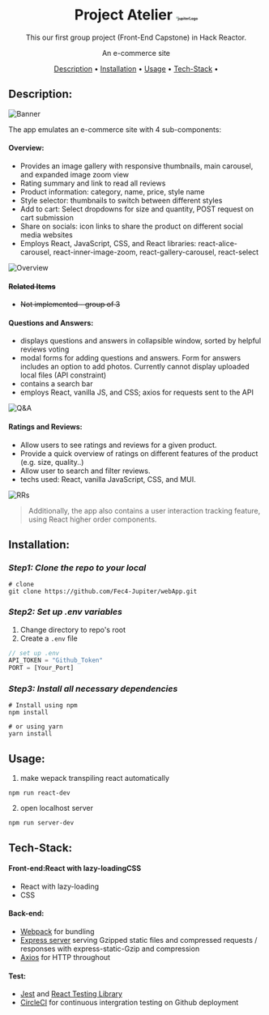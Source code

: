 <div align="center">


# Project Atelier <img src="/Users/jacky/Downloads/jupiterLogo.png" alt="jupiterLogo" style="zoom:25%;" />

This our first group project (Front-End Capstone) in Hack Reactor.

An e-commerce site

[Description](#Description) •
[Installation](#Installation) •
[Usage](#Usage) •
[Tech-Stack](#Tech-Stack) •
</div>



## Description:

![Banner](/Users/jacky/Desktop/Banner.png)

The app emulates an e-commerce site with 4 sub-components:

#### Overview:

- Provides an image gallery with responsive thumbnails, main carousel, and expanded image zoom view
- Rating summary and link to read all reviews
- Product information: category, name, price, style name
- Style selector: thumbnails to switch between different styles
- Add to cart: Select dropdowns for size and quantity, POST request on cart submission
- Share on socials: icon links to share the product on different social media websites
- Employs React, JavaScript, CSS, and React libraries: react-alice-carousel, react-inner-image-zoom, react-gallery-carousel, react-select

![Overview](/Users/jacky/Desktop/Overview.png)

#### ~~Related Items~~

- ~~Not implemented - group of 3~~

#### Questions and Answers:

- displays questions and answers in collapsible window, sorted by helpful reviews voting
- modal forms for adding questions and answers. Form for answers includes an option to add photos. Currently cannot display uploaded local files (API constraint)
- contains a search bar
- employs React, vanilla JS, and CSS; axios for requests sent to the API

![Q&A](/Users/jacky/Desktop/Q&A.png)

#### Ratings and Reviews:

- Allow users to see ratings and reviews for a given product.
- Provide a quick overview of ratings on different features of the product (e.g. size, quality..)
- Allow user to search and filter reviews.
- techs used: React, vanilla JavaScript, CSS, and MUI.

![RRs](/Users/jacky/Desktop/RRs.png)



> Additionally, the app also contains a user interaction tracking feature, using React higher order components.



## Installation:

### *Step1: Clone the repo to your local*

```shell
# clone
git clone https://github.com/Fec4-Jupiter/webApp.git
```



### *Step2: Set up .env variables*

1. Change directory to repo's root
2. Create a `.env` file

```js
// set up .env
API_TOKEN = "Github_Token"
PORT = [Your_Port]
```



### *Step3: Install all necessary dependencies*

```shell
# Install using npm
npm install

# or using yarn
yarn install
```



## Usage:

1. make wepack transpiling react automatically

```shell
npm run react-dev 
```

2. open localhost server

```shell
npm run server-dev
```



## Tech-Stack:

#### Front-end:React with lazy-loadingCSS

- React with lazy-loading
- CSS

#### Back-end:

- [Webpack](https://webpack.js.org/) for bundling
- [Express server](https://expressjs.com/)  serving Gzipped static files and compressed requests / responses with express-static-Gzip and compression
- [Axios](https://axios-http.com/) for HTTP throughout

#### Test:

- [Jest](https://jestjs.io/) and [React Testing Library](https://testing-library.com/docs/react-testing-library/intro/)
- [CircleCI](https://circleci.com/signup/?utm_source=google&utm_medium=sem&utm_campaign=sem-google-dg--uscan-en-brandAuth-maxConv-auth-brand&utm_term=g_e-circleci_c__pipeline_20210603&utm_content=sem-google-dg--uscan-en-brandAuth-maxConv-auth-brand_keyword-text_eta-circleCI_exact-&gclid=Cj0KCQjw0umSBhDrARIsAH7FCocB3Ij1dtG1WecNr33gZJTvqFH12r4IB5ZiRZg5DNHbXAOv5AlWxrAaAn0NEALw_wcB) for continuous intergration testing on Github deployment

